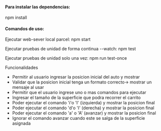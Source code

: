 #### Para instalar las dependencias:

npm install

#### Comandos de uso:

Ejecutar web-sever local parcel:
npm start

Ejecutar pruebas de unidad de forma continua --watch:
npm test

Ejecutar pruebas de unidad solo una vez:
npm run test-once

Funcionalidades
- Permitir al usuario ingresar la posicion inicial del auto y mostrar
- Validar que la posicion inicial tenga un formato correcto-> mostrar un mensaje al usar 
- Permitir que el usuario ingrese uno o mas comandos para ejecutar
- Ingresar el tamaño de la superficie que podra recorrer el carrito
- Poder ejecutar el comando 'i'o 'I' (izquierda) y mostrar la posicion final 
- Poder ejecutar el comando 'd'o 'I' (derecha) y mostrar la posicion final 
- Poder ejecutar el comando 'a' o 'A' (avanzar) y mostrar la posicion final
- Ignorar el comando avanzar cuando este se salga de la superficie asignada
